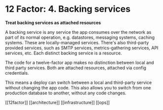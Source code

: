 # 12 Factor: 4. Backing services
**Treat backing services as attached resources**

A backing service is any service the app consumes over the network as part of its normal operation, e.g. datastores, messaging systems, caching systems. These are locally-managed services. There's also third-party provided services, such as SMTP services, metrics-gathering services, API services, etc.
Each distinct backing service is a resource.

The code for a twelve-factor app makes no distinction between local and third party services. Both are attached resources, attached via config credentials.

This means a deploy can switch between a local and third-party service without changing the app code. This also allows you to switch from one production database to another, without any code changes.

[[12factor]]
[[architecture]]
[[infrastructure]]
[[ops]]